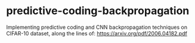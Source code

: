# predictive-coding-backpropagation
Implementing predictive coding and CNN backpropagation techniques on CIFAR-10 dataset, along the lines of: https://arxiv.org/pdf/2006.04182.pdf
